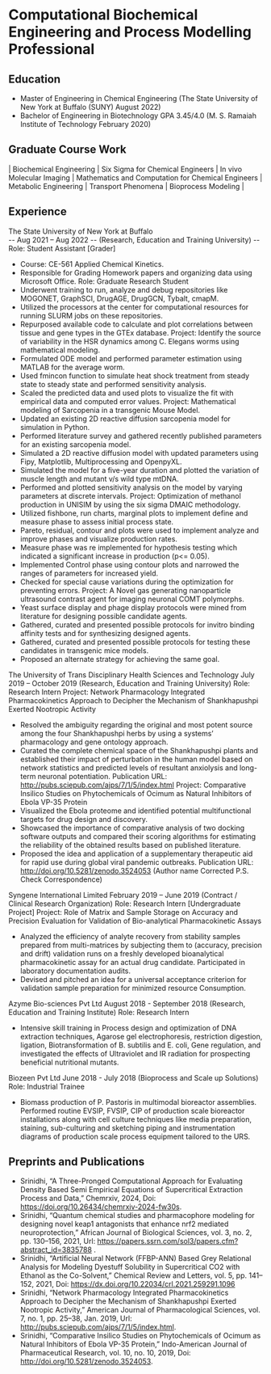 # Computational Biochemical Engineering and Process Modelling Professional

## Education
- Master of Engineering in Chemical Engineering 
(The State University of New York at Buffalo (SUNY) August 2022)
- Bachelor of Engineering in Biotechnology GPA 3.45/4.0
(M. S. Ramaiah Institute of Technology February 2020)

## Graduate Course Work
| Biochemical Engineering | Six Sigma for Chemical Engineers | In vivo Molecular Imaging | Mathematics and Computation for Chemical Engineers | Metabolic Engineering | Transport Phenomena | Bioprocess Modeling |

##  Experience
The State University of New York at Buffalo                                                                                                    
-- Aug 2021 – Aug 2022
-- (Research, Education and Training University) 
-- Role: Student Assistant [Grader]
- Course: CE-561 Applied Chemical Kinetics.
- Responsible for Grading Homework papers and organizing data using Microsoft Office.
Role: Graduate Research Student
- Underwent training to run, analyze and debug repositories like MOGONET, GraphSCI, DrugAGE, DrugGCN, Tybalt, cmapM.
- Utilized the processors at the center for computational resources for running SLURM jobs on these repositories.
- Repurposed available code to calculate and plot correlations between tissue and gene types in the GTEx database.
Project: Identify the source of variability in the HSR dynamics among C. Elegans worms using mathematical modeling.
- Formulated ODE model and performed parameter estimation using MATLAB for the average worm.
- Used fmincon function to simulate heat shock treatment from steady state to steady state and performed sensitivity analysis.
- Scaled the predicted data and used plots to visualize the fit with empirical data and computed error values.
Project: Mathematical modeling of Sarcopenia in a transgenic Mouse Model.
- Updated an existing 2D reactive diffusion sarcopenia model for simulation in Python.
- Performed literature survey and gathered recently published parameters for an existing sarcopenia model.
- Simulated a 2D reactive diffusion model with updated parameters using Fipy, Matplotlib, Multiprocessing and OpenpyXL.
- Simulated the model for a five-year duration and plotted the variation of muscle length and mutant v/s wild type mtDNA.
- Performed and plotted sensitivity analysis on the model by varying parameters at discrete intervals.
Project: Optimization of methanol production in UNISIM by using the six sigma DMAIC methodology.
- Utilized fishbone, run charts, marginal plots to implement define and measure phase to assess initial process state.
- Pareto, residual, contour and plots were used to implement analyze and improve phases and visualize production rates.
- Measure phase was re implemented for hypothesis testing which indicated a significant increase in production (p<= 0.05).
- Implemented Control phase using contour plots and narrowed the ranges of parameters for increased yield.
- Checked for special cause variations during the optimization for preventing errors.
Project: A Novel gas generating nanoparticle ultrasound contrast agent for imaging neuronal COMT polymorphs.
- Yeast surface display and phage display protocols were mined from literature for designing possible candidate agents.
- Gathered, curated and presented possible protocols for invitro binding affinity tests and for synthesizing designed agents.
- Gathered, curated and presented possible protocols for testing these candidates in transgenic mice models.
- Proposed an alternate strategy for achieving the same goal.

The University of Trans Disciplinary Health Sciences and Technology                                                                         July 2019 – October 2019
(Research, Education and Training University)
Role: Research Intern
Project: Network Pharmacology Integrated Pharmacokinetics Approach to Decipher the Mechanism of Shankhapushpi Exerted Nootropic Activity
- Resolved the ambiguity regarding the original and most potent source among the four Shankhapushpi herbs by using a systems’ pharmacology and gene ontology approach.
- Curated the complete chemical space of the Shankhapushpi plants and established their impact of perturbation in the human model based on network statistics and predicted levels of resultant anxiolysis and long-term neuronal potentiation.
Publication URL: http://pubs.sciepub.com/ajps/7/1/5/index.html
Project: Comparative Insilico Studies on Phytochemicals of Ocimum as Natural Inhibitors of Ebola VP-35 Protein
- Visualized the Ebola proteome and identified potential multifunctional targets for drug design and discovery.
- Showcased the importance of comparative analysis of two docking software outputs and compared their scoring algorithms for estimating the reliability of the obtained results based on published literature.
- Proposed the idea and application of a supplementary therapeutic aid for rapid use during global viral pandemic outbreaks.
Publication URL: http://doi.org/10.5281/zenodo.3524053 (Author name Corrected P.S. Check Correspondence)

Syngene International Limited                                                                                                              February 2019 – June 2019
(Contract / Clinical Research Organization)
Role: Research Intern [Undergraduate Project]
Project: Role of Matrix and Sample Storage on Accuracy and Precision Evaluation for Validation of Bio-analytical Pharmacokinetic Assays
- Analyzed the efficiency of analyte recovery from stability samples prepared from multi-matrices by subjecting them to (accuracy, precision and drift) validation runs on a freshly developed bioanalytical pharmacokinetic assay for an actual drug candidate. Participated in laboratory documentation audits.
- Devised and pitched an idea for a universal acceptance criterion for validation sample preparation for minimized resource
Consumption.

Azyme Bio-sciences Pvt Ltd                                                                                                              August 2018 - September 2018
(Research, Education and Training Institute)
Role: Research Intern
- Intensive skill training in Process design and optimization of DNA extraction techniques, Agarose gel electrophoresis, restriction digestion, ligation, Biotransformation of B. subtilis and E. coli, Gene regulation, and investigated the effects of Ultraviolet and IR radiation for prospecting beneficial nutritional mutants.

Biozeen Pvt Ltd                                                                                                                                June 2018 - July 2018
(Bioprocess and Scale up Solutions)
Role: Industrial Trainee
- Biomass production of P. Pastoris in multimodal bioreactor assemblies. Performed routine EVSIP, FVSIP, CIP of production scale bioreactor installations along with cell culture techniques like media preparation, staining, sub-culturing and sketching piping and instrumentation diagrams of production scale process equipment tailored to the URS.

## Preprints and Publications
- Srinidhi, “A Three-Pronged Computational Approach for Evaluating Density Based Semi Empirical Equations of Supercritical Extraction Process and Data,” Chemrxiv, 2024, Doi: https://doi.org/10.26434/chemrxiv-2024-fw30s.
- Srinidhi, “Quantum chemical studies and pharmacophore modeling for designing novel keap1 antagonists that enhance nrf2 mediated neuroprotection,” African Journal of Biological Sciences, vol. 3, no. 2, pp. 130–156, 2021, Url: https://papers.ssrn.com/sol3/papers.cfm?abstract_id=3835788 .
- Srinidhi, “Artificial Neural Network (FFBP-ANN) Based Grey Relational Analysis for Modeling Dyestuff Solubility in Supercritical CO2 with Ethanol as the Co-Solvent,” Chemical Review and Letters, vol. 5, pp. 141–152, 2021,
Doi: https://dx.doi.org/10.22034/crl.2021.259291.1096
- Srinidhi, “Network Pharmacology Integrated Pharmacokinetics Approach to Decipher the Mechanism of Shankhapushpi Exerted Nootropic Activity,” American Journal of Pharmacological Sciences, vol. 7, no. 1, pp. 25–38, Jan. 2019, Url: http://pubs.sciepub.com/ajps/7/1/5/index.html.
- Srinidhi, “Comparative Insilico Studies on Phytochemicals of Ocimum as Natural Inhibitors of Ebola VP-35 Protein,” Indo-American Journal of Pharmaceutical Research, vol. 10, no. 10, 2019, Doi: http://doi.org/10.5281/zenodo.3524053.
